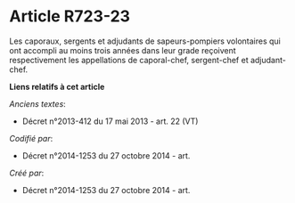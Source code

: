 # Article R723-23

Les caporaux, sergents et adjudants de sapeurs-pompiers volontaires qui ont accompli au moins trois années dans leur grade
reçoivent respectivement les appellations de caporal-chef, sergent-chef et adjudant-chef.

**Liens relatifs à cet article**

_Anciens textes_:

  - Décret n°2013-412 du 17 mai 2013 - art. 22 (VT)

_Codifié par_:

  - Décret n°2014-1253 du 27 octobre 2014 - art.

_Créé par_:

  - Décret n°2014-1253 du 27 octobre 2014 - art.
